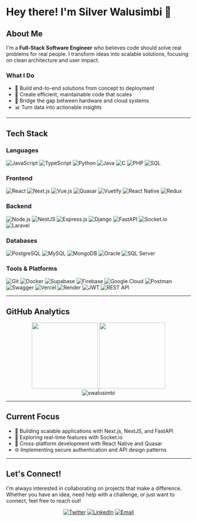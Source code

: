 # Hey there! I'm Silver Walusimbi 👋

## About Me
I'm a **Full-Stack Software Engineer** who believes code should solve real problems for real people. I transform ideas into scalable solutions, focusing on clean architecture and user impact.

### What I Do
- 🚀 Build end-to-end solutions from concept to deployment
- 🎯 Create efficient, maintainable code that scales
- 🔧 Bridge the gap between hardware and cloud systems
- 📊 Turn data into actionable insights

---

## Tech Stack

### Languages
![JavaScript](https://img.shields.io/badge/JavaScript-F7DF1E?style=for-the-badge&logo=javascript&logoColor=black)
![TypeScript](https://img.shields.io/badge/TypeScript-007ACC?style=for-the-badge&logo=typescript&logoColor=white)
![Python](https://img.shields.io/badge/Python-3776AB?style=for-the-badge&logo=python&logoColor=white)
![Java](https://img.shields.io/badge/Java-ED8B00?style=for-the-badge&logo=openjdk&logoColor=white)
![C](https://img.shields.io/badge/C-00599C?style=for-the-badge&logo=c&logoColor=white)
![PHP](https://img.shields.io/badge/PHP-777BB4?style=for-the-badge&logo=php&logoColor=white)
![SQL](https://img.shields.io/badge/SQL-4479A1?style=for-the-badge&logo=postgresql&logoColor=white)

### Frontend
![React](https://img.shields.io/badge/React-20232A?style=for-the-badge&logo=react&logoColor=61DAFB)
![Next.js](https://img.shields.io/badge/Next.js-000000?style=for-the-badge&logo=next.js&logoColor=white)
![Vue.js](https://img.shields.io/badge/Vue.js-4FC08D?style=for-the-badge&logo=vue.js&logoColor=white)
![Quasar](https://img.shields.io/badge/Quasar-1976D2?style=for-the-badge&logo=quasar&logoColor=white)
![Vuetify](https://img.shields.io/badge/Vuetify-1867C0?style=for-the-badge&logo=vuetify&logoColor=white)
![React Native](https://img.shields.io/badge/React_Native-20232A?style=for-the-badge&logo=react&logoColor=61DAFB)
![Redux](https://img.shields.io/badge/Redux_Toolkit-764ABC?style=for-the-badge&logo=redux&logoColor=white)

### Backend
![Node.js](https://img.shields.io/badge/Node.js-43853D?style=for-the-badge&logo=node.js&logoColor=white)
![NestJS](https://img.shields.io/badge/NestJS-E0234E?style=for-the-badge&logo=nestjs&logoColor=white)
![Express.js](https://img.shields.io/badge/Express.js-404D59?style=for-the-badge)
![Django](https://img.shields.io/badge/Django-092E20?style=for-the-badge&logo=django&logoColor=white)
![FastAPI](https://img.shields.io/badge/FastAPI-009688?style=for-the-badge&logo=fastapi&logoColor=white)
![Socket.io](https://img.shields.io/badge/Socket.io-010101?style=for-the-badge&logo=socket.io&logoColor=white)
![Laravel](https://img.shields.io/badge/Laravel-FF2D20?style=for-the-badge&logo=laravel&logoColor=white)

### Databases
![PostgreSQL](https://img.shields.io/badge/PostgreSQL-316192?style=for-the-badge&logo=postgresql&logoColor=white)
![MySQL](https://img.shields.io/badge/MySQL-4479A1?style=for-the-badge&logo=mysql&logoColor=white)
![MongoDB](https://img.shields.io/badge/MongoDB-47A248?style=for-the-badge&logo=mongodb&logoColor=white)
![Oracle](https://img.shields.io/badge/Oracle_19c-F80000?style=for-the-badge&logo=oracle&logoColor=white)
![SQL Server](https://img.shields.io/badge/SQL_Server-CC2927?style=for-the-badge&logo=microsoft-sql-server&logoColor=white)

### Tools & Platforms
![Git](https://img.shields.io/badge/Git/GitHub-181717?style=for-the-badge&logo=github&logoColor=white)
![Docker](https://img.shields.io/badge/Docker-2496ED?style=for-the-badge&logo=docker&logoColor=white)
![Supabase](https://img.shields.io/badge/Supabase-3ECF8E?style=for-the-badge&logo=supabase&logoColor=white)
![Firebase](https://img.shields.io/badge/Firebase-FFCA28?style=for-the-badge&logo=firebase&logoColor=black)
![Google Cloud](https://img.shields.io/badge/GCP-4285F4?style=for-the-badge&logo=google-cloud&logoColor=white)
![Postman](https://img.shields.io/badge/Postman-FF6C37?style=for-the-badge&logo=postman&logoColor=white)
![Swagger](https://img.shields.io/badge/Swagger-85EA2D?style=for-the-badge&logo=swagger&logoColor=black)
![Vercel](https://img.shields.io/badge/Vercel-000000?style=for-the-badge&logo=vercel&logoColor=white)
![Render](https://img.shields.io/badge/Render-46E3B7?style=for-the-badge&logo=render&logoColor=white)
![JWT](https://img.shields.io/badge/JWT-000000?style=for-the-badge&logo=json-web-tokens&logoColor=white)
![REST API](https://img.shields.io/badge/REST_API-009688?style=for-the-badge)

---

## GitHub Analytics

<div align="center">
  <a href="https://github.com/swalusimbi">
    <img height="180em" src="https://github-readme-stats-eight-theta.vercel.app/api?username=swalusimbi&show_icons=true&theme=dracula&include_all_commits=true&count_private=true"/>
    <img height="180em" src="https://github-readme-stats-eight-theta.vercel.app/api/top-langs/?username=swalusimbi&layout=compact&langs_count=8&theme=dracula"/>
  </a>
</div>

<div align="center">
  <img src="https://github-readme-streak-stats.herokuapp.com/?user=swalusimbi&theme=dracula" alt="swalusimbi" />
</div>

---

## Current Focus

- 🚀 Building scalable applications with Next.js, NestJS, and FastAPI
- 🔧 Exploring real-time features with Socket.io
- 📱 Cross-platform development with React Native and Quasar
- 🌐 Implementing secure authentication and API design patterns

---

## Let's Connect!

I'm always interested in collaborating on projects that make a difference. Whether you have an idea, need help with a challenge, or just want to connect, feel free to reach out!

<div align="center">
  
[![Twitter](https://img.shields.io/badge/Twitter-1DA1F2?style=for-the-badge&logo=twitter&logoColor=white)](https://twitter.com/silva_walusimbi)
[![LinkedIn](https://img.shields.io/badge/LinkedIn-0077B5?style=for-the-badge&logo=linkedin&logoColor=white)](https://www.linkedin.com/in/walusimbi-silver/)
[![Email](https://img.shields.io/badge/Email-D14836?style=for-the-badge&logo=gmail&logoColor=white)](mailto:walusilver@gmail.com)

</div>

